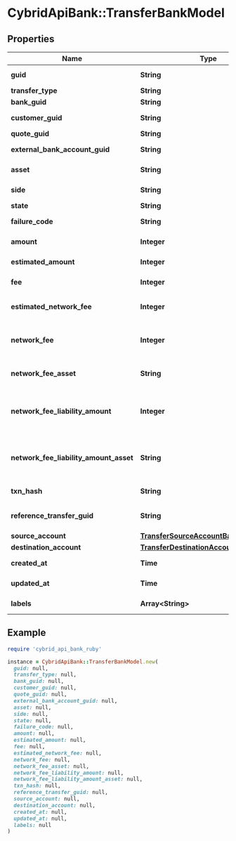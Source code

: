 # CybridApiBank::TransferBankModel

## Properties

| Name | Type | Description | Notes |
| ---- | ---- | ----------- | ----- |
| **guid** | **String** | Auto-generated unique identifier for the transfer. | [optional] |
| **transfer_type** | **String** | The type of transfer. | [optional] |
| **bank_guid** | **String** | The associated bank&#39;s identifier. | [optional] |
| **customer_guid** | **String** | The associated customer&#39;s identifier. | [optional] |
| **quote_guid** | **String** | The associated quote&#39;s identifier. | [optional] |
| **external_bank_account_guid** | **String** | The associated external bank account&#39;s identifier. | [optional] |
| **asset** | **String** | The asset the transfer is related to, e.g., USD. | [optional] |
| **side** | **String** | The direction of the quote: &#39;deposit&#39; or &#39;withdrawal&#39;. | [optional] |
| **state** | **String** | The transfer&#39;s state | [optional] |
| **failure_code** | **String** | The failure code for failed transfers. | [optional] |
| **amount** | **Integer** | The actual amount in base units of the asset. | [optional] |
| **estimated_amount** | **Integer** | The estimated amount in base units of the asset. | [optional] |
| **fee** | **Integer** | The fee associated with the transfer. | [optional] |
| **estimated_network_fee** | **Integer** | The estimated network fee in base units of network_fee_asset. Only present on &#x60;crypto&#x60; transfers. | [optional] |
| **network_fee** | **Integer** | The actual network fee in base units of network_fee_asset. Only present on &#x60;crypto&#x60; transfers that have successfully completed. | [optional] |
| **network_fee_asset** | **String** | The asset code of the network fee. Only present on &#x60;crypto&#x60; transfers that have successfully completed. | [optional] |
| **network_fee_liability_amount** | **Integer** | The equivalent fiat network fee in base units of network_fee_liability_amount_asset. Only present on &#x60;crypto&#x60; transfers that have successfully completed. | [optional] |
| **network_fee_liability_amount_asset** | **String** | The fiat asset the network_fee_liability_amount is denominated in. Only present on &#x60;crypto&#x60; transfers that have successfully completed. | [optional] |
| **txn_hash** | **String** | The hash of the blockchain transaction | [optional] |
| **reference_transfer_guid** | **String** | The guid of the related transfer. Only present on &#x60;funding_return&#x60; transfers. | [optional] |
| **source_account** | [**TransferSourceAccountBankModel**](TransferSourceAccountBankModel.md) |  | [optional] |
| **destination_account** | [**TransferDestinationAccountBankModel**](TransferDestinationAccountBankModel.md) |  | [optional] |
| **created_at** | **Time** | ISO8601 datetime the record was created at. | [optional] |
| **updated_at** | **Time** | ISO8601 datetime the record was last updated at. | [optional] |
| **labels** | **Array&lt;String&gt;** | The labels associated with the transfer. | [optional] |

## Example

```ruby
require 'cybrid_api_bank_ruby'

instance = CybridApiBank::TransferBankModel.new(
  guid: null,
  transfer_type: null,
  bank_guid: null,
  customer_guid: null,
  quote_guid: null,
  external_bank_account_guid: null,
  asset: null,
  side: null,
  state: null,
  failure_code: null,
  amount: null,
  estimated_amount: null,
  fee: null,
  estimated_network_fee: null,
  network_fee: null,
  network_fee_asset: null,
  network_fee_liability_amount: null,
  network_fee_liability_amount_asset: null,
  txn_hash: null,
  reference_transfer_guid: null,
  source_account: null,
  destination_account: null,
  created_at: null,
  updated_at: null,
  labels: null
)
```


